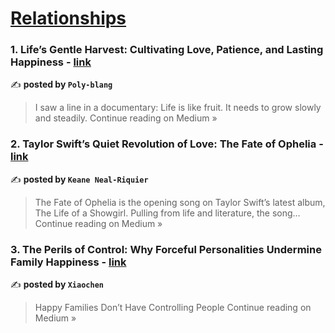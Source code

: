 
<h1><a href=https://medium.com/tag/relationships/recommended target="_blank" rel="noopener noreferrer">Relationships</a></h1>
<h3>1. Life’s Gentle Harvest: Cultivating Love, Patience, and Lasting Happiness - <a href="https://medium.com/@poly789blang/lifes-gentle-harvest-cultivating-love-patience-and-lasting-happiness-8823d9cb0e55?source=rss------relationships-5" target="_blank" rel="noopener noreferrer">link</a></h3>

✍️ **posted by `Poly-blang`**

<blockquote>I saw a line in a documentary: Life is like fruit. It needs to grow slowly and steadily.
Continue reading on Medium »</blockquote>

<h3>2. Taylor Swift’s Quiet Revolution of Love: The Fate of Ophelia - <a href="https://medium.com/@keane_18949/taylor-swifts-quiet-revolution-of-love-the-fate-of-ophelia-25a86b3e6988?source=rss------relationships-5" target="_blank" rel="noopener noreferrer">link</a></h3>

✍️ **posted by `Keane Neal-Riquier`**

<blockquote>The Fate of Ophelia is the opening song on Taylor Swift’s latest album, The Life of a Showgirl. Pulling from life and literature, the song…
Continue reading on Medium »</blockquote>

<h3>3. The Perils of Control: Why Forceful Personalities Undermine Family Happiness - <a href="https://medium.com/@xiaochen20251/the-perils-of-control-why-forceful-personalities-undermine-family-happiness-5dfafaf082cf?source=rss------relationships-5" target="_blank" rel="noopener noreferrer">link</a></h3>

✍️ **posted by `Xiaochen`**

<blockquote>Happy Families Don’t Have Controlling People
Continue reading on Medium »</blockquote>

